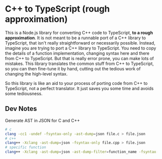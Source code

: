 # C++ to TypeScript (rough approximation)

This is a Node.js library for converting C++ code to TypeScript, **to a rough approximation**. It is not meant to be a runnable port of a C++ library to TypeScript, that isn't really straightforward or necessarily possible. Instead, imagine you are trying to port a C++ library to TypeScript. You need to copy the details of a function implementation, changing syntax here and there from C++ to TypeScript. But that is really error prone, you can make lots of mistakes. This library translates the common stuff from C++ to TypeScript, so you can then fine-tune it by hand, cutting out the tedious work of changing the high-level syntax.

So this library is like an aid to your process of porting code from C++ to TypeScript, not a perfect translator. It just saves you some time and avoids some tediousness.

## Dev Notes

Generate AST in JSON for C and C++

```bash
# c
clang -cc1 -undef -fsyntax-only -ast-dump=json file.c > file.json
# c++
clang++ -Xclang -ast-dump=json -fsyntax-only file.cpp > file.json
# specific function
clang++ -Xclang -ast-dump=json -ast-dump-filter=function_name -fsyntax-only file.cpp > file.json
```
